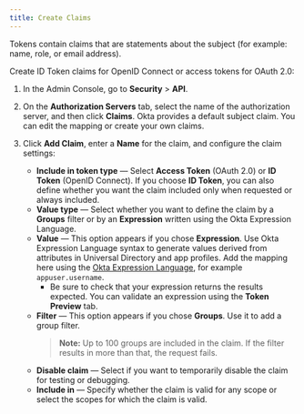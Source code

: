 ```yaml
---
title: Create Claims
---
```


Tokens contain claims that are statements about the subject (for example: name, role, or email address).

Create ID Token claims for OpenID Connect or access tokens for OAuth 2.0:

1. In the Admin Console, go to **Security** > **API**.
1. On the **Authorization Servers** tab, select the name of the authorization server, and then click **Claims**. Okta provides a default subject claim. You can edit the mapping or create your own claims.
1. Click **Add Claim**, enter a **Name** for the claim, and configure the claim settings:

    * **Include in token type** &mdash; Select **Access Token** (OAuth 2.0) or **ID Token** (OpenID Connect). If you choose **ID Token**, you can also define whether you want the claim included only when requested or always included.
    * **Value type** &mdash; Select whether you want to define the claim by a **Groups** filter or by an **Expression** written using the Okta Expression Language.
    * **Value** &mdash; This option appears if you chose **Expression**. Use Okta Expression Language syntax to generate values derived from attributes in Universal Directory and app profiles. Add the mapping here using the [Okta Expression Language](/docs/reference/okta-expression-language/), for example `appuser.username`.
      * Be sure to check that your expression returns the results expected. You can validate an expression using the **Token Preview** tab.
    * **Filter** &mdash; This option appears if you chose **Groups**. Use it to add a group filter.
      > **Note:** Up to 100 groups are included in the claim. If the filter results in more than that, the request fails.
    * **Disable claim** &mdash; Select if you want to temporarily disable the claim for testing or debugging.
    * **Include in** &mdash; Specify whether the claim is valid for any scope or select the scopes for which the claim is valid.

<NextSectionLink/>
